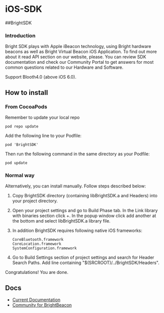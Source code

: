 iOS-SDK
=======

##BrightSDK
### Introduction

Bright SDK plays with Apple iBeacon technology, using Bright hardware beacons as well as Bright Virtual Beacon iOS Application. To find out more about it read API section on our website, please. You can review SDK documentation and check our Community Portal to get answers for most common questions related to our Hardware and Software.

Support Blooth4.0 (above iOS 6.0).

## How to install
### From CocoaPods
Remember to update your local repo
```
pod repo update
```
Add the following line to your Podfile:

	pod 'BrightSDK'


Then run the following command in the same directory as your Podfile:

	pod update
	
### Normal way
Alternatively, you can install manually. Follow steps described below:

1. Copy BrightSDK directory (containing libBrightSDK.a and Headers) into your project directory.

2. Open your project settings and go to Build Phase tab. In the Link library with binaries section click +. In the popup window click add another at the bottom and select libBrightSDK.a library file.

3. In addition BrightSDK requires following native iOS frameworks:

    ```
	CoreBluetooth.framework
	CoreLocation.framework
	SystemConfiguration.framework
    ```

4. Go to Build Settings section of project settings and search for Header Search Paths. Add line containing "$(SRCROOT)/../BrightSDK/Headers".

Congratulations! You are done.
## Docs
* [Current Documentation](http://brightbeacon.github.io/BrightBeacon_iOS_SDK)
* [Community for BrightBeacon](http://www.brtbeacon.com)